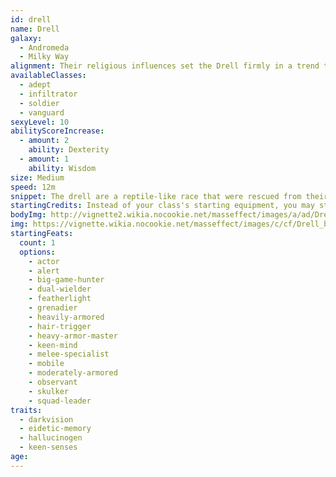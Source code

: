 ```yaml
---
id: drell
name: Drell
galaxy: 
  - Andromeda
  - Milky Way
alignment: Their religious influences set the Drell firmly in a trend towards lawful neutral, but this is often dependent on their station in life and career.
availableClasses:
  - adept
  - infiltrator
  - soldier
  - vanguard
sexyLevel: 10
abilityScoreIncrease:
  - amount: 2
    ability: Dexterity
  - amount: 1
    ability: Wisdom
size: Medium
speed: 12m
snippet: The drell are a reptile-like race that were rescued from their dying homeworld by the hanar following first contact between the two. Since then, the drell have remained loyal to the hanar for their camaraderie and have fit comfortably into galactic civilization.
startingCredits: Instead of your class's starting equipment, you may start with 6d8 x 1000 + 10,000 credits to buy your own equipment.
bodyImg: http://vignette2.wikia.nocookie.net/masseffect/images/a/ad/Drell_MP.png/revision/latest/scale-to-width-down/500
img: https://vignette.wikia.nocookie.net/masseffect/images/c/cf/Drell_biotic_field.png/revision/latest/scale-to-width-down/640?cb=20130623224527
startingFeats:
  count: 1
  options:
    - actor
    - alert
    - big-game-hunter
    - dual-wielder
    - featherlight
    - grenadier
    - heavily-armored
    - hair-trigger
    - heavy-armor-master
    - keen-mind
    - melee-specialist
    - mobile
    - moderately-armored
    - observant
    - skulker
    - squad-leader
traits: 
  - darkvision
  - eidetic-memory
  - hallucinogen
  - keen-senses
age: 
---
```

